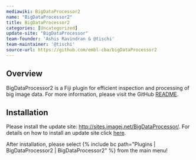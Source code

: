 ```yaml
---
mediawiki: BigDataProcessor2
name: "BigDataProcessor2"
title: BigDataProcessor2
categories: [Uncategorized]
update-site: "BigDataProcessor"
team-founder: 'Ashis Ravindran & @tischi'
team-maintainer: '@tischi'
source-url: https://github.com/embl-cba/bigDataProcessor2
---
```




## Overview

BigDataProcessor2 is a Fiji plugin for efficient inspection and processing of big image data. For more information, please visit the GitHub [README](https://github.com/embl-cba/bigDataProcessor2#bigdataprocessor2).

## Installation

Please install the update site: http://sites.imagej.net/BigDataProcessor/. For details on how to install an update site click [here](/update-sites/following).

After installation, please select {% include bc path="Plugins | BigDataProcessor2 | BigDataProcessor2" %} from the main menu!
